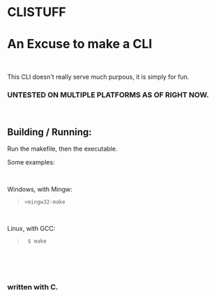 # CLISTUFF
# An Excuse to make a CLI

<br>

This CLI doesn't really serve much purpous, it is simply for fun.
### UNTESTED ON MULTIPLE PLATFORMS AS OF RIGHT NOW.

<br>

## Building / Running:

Run the makefile, then the executable.

Some examples:

<br>

Windows, with Mingw:
> ```>mingw32-make```

<br>

Linux, with GCC:
> ``` $ make```

<br>
<br>
<br>

### written with C.